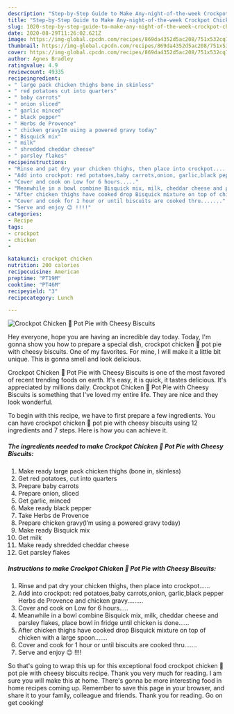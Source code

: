 ```yaml
---
description: "Step-by-Step Guide to Make Any-night-of-the-week Crockpot Chicken 🐔 Pot Pie with Cheesy Biscuits"
title: "Step-by-Step Guide to Make Any-night-of-the-week Crockpot Chicken 🐔 Pot Pie with Cheesy Biscuits"
slug: 1020-step-by-step-guide-to-make-any-night-of-the-week-crockpot-chicken-pot-pie-with-cheesy-biscuits
date: 2020-08-29T11:26:02.621Z
image: https://img-global.cpcdn.com/recipes/869da4352d5ac208/751x532cq70/crockpot-chicken-🐔-pot-pie-with-cheesy-biscuits-recipe-main-photo.jpg
thumbnail: https://img-global.cpcdn.com/recipes/869da4352d5ac208/751x532cq70/crockpot-chicken-🐔-pot-pie-with-cheesy-biscuits-recipe-main-photo.jpg
cover: https://img-global.cpcdn.com/recipes/869da4352d5ac208/751x532cq70/crockpot-chicken-🐔-pot-pie-with-cheesy-biscuits-recipe-main-photo.jpg
author: Agnes Bradley
ratingvalue: 4.9
reviewcount: 49335
recipeingredient:
- " large pack chicken thighs bone in skinless"
- " red potatoes cut into quarters"
- " baby carrots"
- " onion sliced"
- " garlic minced"
- " black pepper"
- " Herbs de Provence"
- " chicken gravyIm using a powered gravy today"
- " Bisquick mix"
- " milk"
- " shredded cheddar cheese"
- " parsley flakes"
recipeinstructions:
- "Rinse and pat dry your chicken thighs, then place into crockpot......"
- "Add into crockpot: red potatoes,baby carrots,onion, garlic,black pepper Herbs de Provence and chicken gravy........."
- "Cover and cook on Low for 6 hours....."
- "Meanwhile in a bowl combine Bisquick mix, milk, cheddar cheese and parsley flakes, place bowl in fridge until chicken is done......"
- "After chicken thighs have cooked drop Bisquick mixture on top of chicken with a large spoon......."
- "Cover and cook for 1 hour or until biscuits are cooked thru......."
- "Serve and enjoy 😉 !!!!"
categories:
- Recipe
tags:
- crockpot
- chicken
- 

katakunci: crockpot chicken  
nutrition: 200 calories
recipecuisine: American
preptime: "PT19M"
cooktime: "PT46M"
recipeyield: "3"
recipecategory: Lunch

---
```



![Crockpot Chicken 🐔 Pot Pie with Cheesy Biscuits](https://img-global.cpcdn.com/recipes/869da4352d5ac208/751x532cq70/crockpot-chicken-🐔-pot-pie-with-cheesy-biscuits-recipe-main-photo.jpg)

Hey everyone, hope you are having an incredible day today. Today, I'm gonna show you how to prepare a special dish, crockpot chicken 🐔 pot pie with cheesy biscuits. One of my favorites. For mine, I will make it a little bit unique. This is gonna smell and look delicious.



Crockpot Chicken 🐔 Pot Pie with Cheesy Biscuits is one of the most favored of recent trending foods on earth. It's easy, it is quick, it tastes delicious. It's appreciated by millions daily. Crockpot Chicken 🐔 Pot Pie with Cheesy Biscuits is something that I've loved my entire life. They are nice and they look wonderful.


To begin with this recipe, we have to first prepare a few ingredients. You can have crockpot chicken 🐔 pot pie with cheesy biscuits using 12 ingredients and 7 steps. Here is how you can achieve it.

<!--inarticleads1-->

##### The ingredients needed to make Crockpot Chicken 🐔 Pot Pie with Cheesy Biscuits:

1. Make ready  large pack chicken thighs (bone in, skinless)
1. Get  red potatoes, cut into quarters
1. Prepare  baby carrots
1. Prepare  onion, sliced
1. Get  garlic, minced
1. Make ready  black pepper
1. Take  Herbs de Provence
1. Prepare  chicken gravy(I’m using a powered gravy today)
1. Make ready  Bisquick mix
1. Get  milk
1. Make ready  shredded cheddar cheese
1. Get  parsley flakes




<!--inarticleads2-->

##### Instructions to make Crockpot Chicken 🐔 Pot Pie with Cheesy Biscuits:

1. Rinse and pat dry your chicken thighs, then place into crockpot......
1. Add into crockpot: red potatoes,baby carrots,onion, garlic,black pepper Herbs de Provence and chicken gravy.........
1. Cover and cook on Low for 6 hours.....
1. Meanwhile in a bowl combine Bisquick mix, milk, cheddar cheese and parsley flakes, place bowl in fridge until chicken is done......
1. After chicken thighs have cooked drop Bisquick mixture on top of chicken with a large spoon.......
1. Cover and cook for 1 hour or until biscuits are cooked thru.......
1. Serve and enjoy 😉 !!!!




So that's going to wrap this up for this exceptional food crockpot chicken 🐔 pot pie with cheesy biscuits recipe. Thank you very much for reading. I am sure you will make this at home. There's gonna be more interesting food in home recipes coming up. Remember to save this page in your browser, and share it to your family, colleague and friends. Thank you for reading. Go on get cooking!
